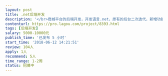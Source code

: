 ```yaml
---                
layout: post       
title: .net后端开发           
description: '</br>商城平台的后端开发，开发语言.net，原有的后台二次迭代，新增功能。只限深圳的专家服务。外地不考虑，谢谢。</br>'     
contenturl: https://pro.lagou.com/project/8393.html      
tags: [后端开发]            
salary: 5000-10000元          
publish_time: '已发布 5 小时'         
start_time: '2018-06-12 14:21:51'           
review: 104人                   
apply: 1人                   
recommend: 5人                   
time_range: 1-2周              
status: 招募中                  
---                 
```

